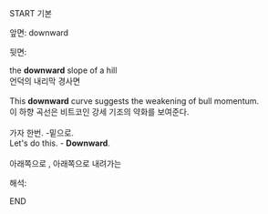 START
기본

앞면:
downward


뒷면:
<div><div>the <b>downward</b> slope of a hill </div><div>언덕의 내리막 경사면</div></div><div><br></div><div><div>This <strong>downward</strong> curve suggests the weakening of bull momentum. </div><div><div>이 하향 곡선은 비트코인 강세 기조의 약화를 보여준다.</div></div></div><div><br></div><div><div><div><span>가자 한번. -밑으로.</span></div></div><div><div><span>Let's do this. - <strong>Downward</strong>.</span></div></div></div><div><br></div><div>아래쪽으로 , 아래쪽으로 내려가는</div>


해석:
<!--ID: 1746614453781-->
END